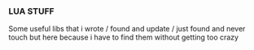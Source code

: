 ### LUA STUFF
Some useful libs that i wrote / found and update / just found and never touch but here because i have to find them without getting too crazy
